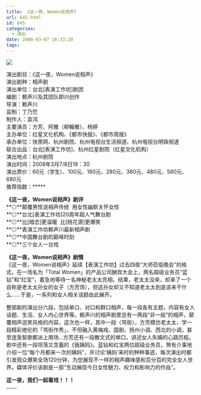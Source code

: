 ```yaml
---
title: 《这一夜，Women说相声》
url: 645.html
id: 645
categories:
  - 演出
date: 2008-03-07 16:33:20
tags:
---
```


![](http://photo.guolaijie.com/rooufer/attachments/month_0802/p2008220163428.jpg)  
  
演出剧目：《这一夜，Women说相声》  
演出剧种：相声剧  
演出单位：台北\[表演工作坊\]剧团  
编剧：赖声川及其团队即兴创作  
导演：赖声川  
监制：丁乃竺  
制作人：袁鸿  
主要演员：方芳、阿雅（柳翰雅）、杨婷  
主办单位：红星文化机构、《都市快报》、《都市周报》  
承办单位：快票网、杭州剧院、杭州电视台生活频道、杭州电视台明珠频道  
联合出品：台北\[表演工作坊\]、杭州红星剧院（红星文化机构）  
演出地点：杭州剧院  
演出时间：2008年3月7/8日19：30  
演出票价：60元（学生）、100元、180元、280元、380元、480元、580元、680元  
推荐指数：*****  
  
**《这一夜，Women说相声》剧评**  
**◎**颠覆男性说相声传统  用女性幽默关怀女性  
**◎**台北\[表演工作坊\]20周年超人气舞台剧  
**◎**比\[暗恋\]更温暖  比\[桃花源\]更爆笑  
**◎**表演工作坊赖声川最新相声剧  
**◎**中国舞台剧的巅峰时刻  
**◎**三个女人一台戏  
  
**《这一夜，Women说相声》剧情**  
《这一夜，Women说相声》延续【表演工作坊】过去四夜“大师莅临晚会”的格式，在一场名为「Total Women」的产品公司酬宾大会上，两名超级业务员“蓝钻”和“红宝”，着急地等待一名神秘老太太亮相。结果，老太太没来，却来了一个自称是老太太孙女的女子（方芳饰），但这孙女却又不知道老太太到底该来干什么……于是，一系列和女人相关话题由此展开。  
  
整部剧的演出分六段，包括单口、对口和群口相声，每一段各有主题，内容有女人话题、生活、女人内心世界等。赖声川的相声剧里总有一两段“非一般”的相声，颠覆相声逗笑风格的内容，这次也一样，其中一段〈骂街〉，方芳模仿老太太，学一段精彩绝伦的「骂街作秀」，不但融入黄梅戏、国剧、扬州小调、西北的小调，甚至连急智歌都派上用场…方芳还有一段散文式的单口，讲述女人失婚的心路历程。剧中还有一段坦荡又含蓄的《我姨妈》。蓝钻和红宝两位超级业务员，煞有介事地介绍一位“每个月都来一次的姨妈”，并讨论‘姨妈’来时的种种事迹，每次演出时都引发观众爆笑全场120分钟，为您展现不一样的相声趣味感和百分百的完全女人世界。媒体评价该剧是一部“生动展现今日女性魅力、权力和影响力的作品”。  
  

**这一夜，我们一起看戏！！！  
……**